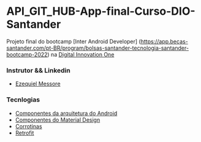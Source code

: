 # API_GIT_HUB-App-final-Curso-DIO-Santander
Projeto final do bootcamp [Inter Android Developer]
(https://app.becas-santander.com/pt-BR/program/bolsas-santander-tecnologia-santander-bootcamp-2022) na [Digital Innovation One](https://www.dio.me/bootcamp/santander-mobile-developer)


### Instrutor && Linkedin  
 * [Ezequiel Messore](https://www.linkedin.com/in/ezequielmessore/)

### Tecnlogias
* [Componentes da arquitetura do Android](https://developer.android.com/topic/libraries/architecture?hl=pt-br)
* [Componentes do Material Design](https://material.io/components?platform=android)
* [Corrotinas](https://developer.android.com/kotlin/coroutines?hl=pt-br)
* [Retrofit](https://square.github.io/retrofit/)
